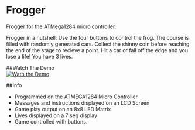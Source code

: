 # Frogger
Frogger for the ATMega1284 micro controller.

Frogger in a nutshell:
Use the four buttons to control the frog.
The course is filled with randomly generated cars.
Collect the shinny coin before reaching the end of the stage to recieve a point.
Hit a car or fall off the edge and you lose a life!
You have 3 lives.

##Watch The Demo  
[![Wath the Demo](https://www.youtube.com/upload_thumbnail?v=RDPUJa01T_c&t=hqdefault&ts=1457935492249)](https://www.youtube.com/watch?v=m7MesqRF4bk)

##Info
*  Programmed on the ATMEGA1284 Micro Controller
*  Messages and instructions displayed on an LCD Screen
*  Game play output on an 8x8 LED Matrix
*  Lives displayed on a 7 seg display
*  Game controlled with buttons.
